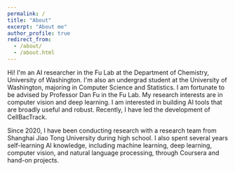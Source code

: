 ```yaml
---
permalink: /
title: "About"
excerpt: "About me"
author_profile: true
redirect_from: 
  - /about/
  - /about.html
---
```


Hi! I'm an AI researcher in the Fu Lab at the Department of Chemistry, University of Washington. I'm also an undergrad student at the University of Washington, majoring in Computer Science and Statistics. I am fortunate to be advised by Professor Dan Fu in the Fu Lab. My research interests are in computer vision and deep learning. I am interested in building AI tools that are broadly useful and robust. Recently, I have led the development of CellBacTrack.

Since 2020, I have been conducting research with a research team from Shanghai Jiao Tong University during high school. I also spent several years self-learning AI knowledge, including machine learning, deep learning, computer vision, and natural language processing, through Coursera and hand-on projects.
